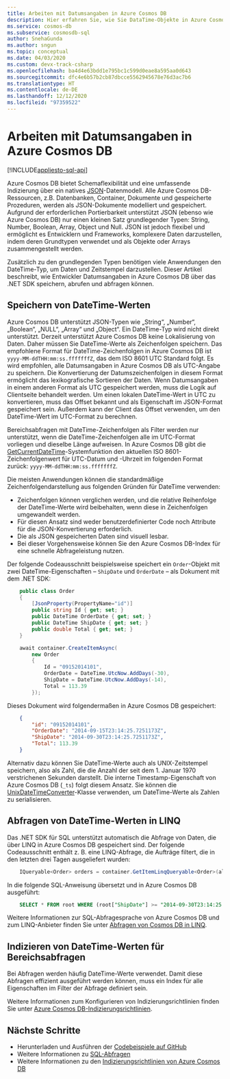```yaml
---
title: Arbeiten mit Datumsangaben in Azure Cosmos DB
description: Hier erfahren Sie, wie Sie DataTime-Objekte in Azure Cosmos DB speichern, indizieren und abfragen.
ms.service: cosmos-db
ms.subservice: cosmosdb-sql
author: SnehaGunda
ms.author: sngun
ms.topic: conceptual
ms.date: 04/03/2020
ms.custom: devx-track-csharp
ms.openlocfilehash: ba4d4e63bdd1e795bc1c599d0eae8a595aa0d643
ms.sourcegitcommit: dfc4e6b57b2cb87dbcce5562945678e76d3ac7b6
ms.translationtype: HT
ms.contentlocale: de-DE
ms.lasthandoff: 12/12/2020
ms.locfileid: "97359522"
---
```

# <a name="working-with-dates-in-azure-cosmos-db"></a>Arbeiten mit Datumsangaben in Azure Cosmos DB
[!INCLUDE[appliesto-sql-api](includes/appliesto-sql-api.md)]

Azure Cosmos DB bietet Schemaflexibilität und eine umfassende Indizierung über ein natives [JSON](https://www.json.org)-Datenmodell. Alle Azure Cosmos DB-Ressourcen, z.B. Datenbanken, Container, Dokumente und gespeicherte Prozeduren, werden als JSON-Dokumente modelliert und gespeichert. Aufgrund der erforderlichen Portierbarkeit unterstützt JSON (ebenso wie Azure Cosmos DB) nur einen kleinen Satz grundlegender Typen: String, Number, Boolean, Array, Object und Null. JSON ist jedoch flexibel und ermöglicht es Entwicklern und Frameworks, komplexere Daten darzustellen, indem deren Grundtypen verwendet und als Objekte oder Arrays zusammengestellt werden.

Zusätzlich zu den grundlegenden Typen benötigen viele Anwendungen den DateTime-Typ, um Daten und Zeitstempel darzustellen. Dieser Artikel beschreibt, wie Entwickler Datumsangaben in Azure Cosmos DB über das .NET SDK speichern, abrufen und abfragen können.

## <a name="storing-datetimes"></a>Speichern von DateTime-Werten

Azure Cosmos DB unterstützt JSON-Typen wie „String“, „Number“, „Boolean“, „NULL“, „Array“ und „Object“. Ein DateTime-Typ wird nicht direkt unterstützt. Derzeit unterstützt Azure Cosmos DB keine Lokalisierung von Daten. Daher müssen Sie DateTime-Werte als Zeichenfolgen speichern. Das empfohlene Format für DateTime-Zeichenfolgen in Azure Cosmos DB ist `yyyy-MM-ddTHH:mm:ss.fffffffZ`, das dem ISO 8601 UTC Standard folgt. Es wird empfohlen, alle Datumsangaben in Azure Cosmos DB als UTC-Angabe zu speichern. Die Konvertierung der Datumszeichenfolgen in diesem Format ermöglicht das lexikografische Sortieren der Daten. Wenn Datumsangaben in einem anderen Format als UTC gespeichert werden, muss die Logik auf Clientseite behandelt werden. Um einen lokalen DateTime-Wert in UTC zu konvertieren, muss das Offset bekannt und als Eigenschaft im JSON-Format gespeichert sein. Außerdem kann der Client das Offset verwenden, um den DateTime-Wert im UTC-Format zu berechnen.

Bereichsabfragen mit DateTime-Zeichenfolgen als Filter werden nur unterstützt, wenn die DateTime-Zeichenfolgen alle im UTC-Format vorliegen und dieselbe Länge aufweisen. In Azure Cosmos DB gibt die [GetCurrentDateTime](sql-query-getcurrentdatetime.md)-Systemfunktion den aktuellen ISO 8601-Zeichenfolgenwert für UTC-Datum und -Uhrzeit im folgenden Format zurück: `yyyy-MM-ddTHH:mm:ss.fffffffZ`.

Die meisten Anwendungen können die standardmäßige Zeichenfolgendarstellung aus folgenden Gründen für DateTime verwenden:

* Zeichenfolgen können verglichen werden, und die relative Reihenfolge der DateTime-Werte wird beibehalten, wenn diese in Zeichenfolgen umgewandelt werden.
* Für diesen Ansatz sind weder benutzerdefinierter Code noch Attribute für die JSON-Konvertierung erforderlich.
* Die als JSON gespeicherten Daten sind visuell lesbar.
* Bei dieser Vorgehensweise können Sie den Azure Cosmos DB-Index für eine schnelle Abfrageleistung nutzen.

Der folgende Codeausschnitt beispielsweise speichert ein `Order`-Objekt mit zwei DateTime-Eigenschaften – `ShipDate` und `OrderDate` – als Dokument mit dem .NET SDK:

```csharp
    public class Order
    {
        [JsonProperty(PropertyName="id")]
        public string Id { get; set; }
        public DateTime OrderDate { get; set; }
        public DateTime ShipDate { get; set; }
        public double Total { get; set; }
    }

    await container.CreateItemAsync(
        new Order
        {
            Id = "09152014101",
            OrderDate = DateTime.UtcNow.AddDays(-30),
            ShipDate = DateTime.UtcNow.AddDays(-14),
            Total = 113.39
        });
```

Dieses Dokument wird folgendermaßen in Azure Cosmos DB gespeichert:

```json
    {
        "id": "09152014101",
        "OrderDate": "2014-09-15T23:14:25.7251173Z",
        "ShipDate": "2014-09-30T23:14:25.7251173Z",
        "Total": 113.39
    }
```  

Alternativ dazu können Sie DateTime-Werte auch als UNIX-Zeitstempel speichern, also als Zahl, die die Anzahl der seit dem 1. Januar 1970 verstrichenen Sekunden darstellt. Die interne Timestamp-Eigenschaft von Azure Cosmos DB (`_ts`) folgt diesem Ansatz. Sie können die [UnixDateTimeConverter](/dotnet/api/microsoft.azure.documents.unixdatetimeconverter)-Klasse verwenden, um DateTime-Werte als Zahlen zu serialisieren.

## <a name="querying-datetimes-in-linq"></a>Abfragen von DateTime-Werten in LINQ

Das .NET SDK für SQL unterstützt automatisch die Abfrage von Daten, die über LINQ in Azure Cosmos DB gespeichert sind. Der folgende Codeausschnitt enthält z. B. eine LINQ-Abfrage, die Aufträge filtert, die in den letzten drei Tagen ausgeliefert wurden:

```csharp
    IQueryable<Order> orders = container.GetItemLinqQueryable<Order>(allowSynchronousQueryExecution: true).Where(o => o.ShipDate >= DateTime.UtcNow.AddDays(-3));
```

In die folgende SQL-Anweisung übersetzt und in Azure Cosmos DB ausgeführt:

```sql
    SELECT * FROM root WHERE (root["ShipDate"] >= "2014-09-30T23:14:25.7251173Z")
```

Weitere Informationen zur SQL-Abfragesprache von Azure Cosmos DB und zum LINQ-Anbieter finden Sie unter [Abfragen von Cosmos DB in LINQ](sql-query-linq-to-sql.md).

## <a name="indexing-datetimes-for-range-queries"></a>Indizieren von DateTime-Werten für Bereichsabfragen

Bei Abfragen werden häufig DateTime-Werte verwendet. Damit diese Abfragen effizient ausgeführt werden können, muss ein Index für alle Eigenschaften im Filter der Abfrage definiert sein.

Weitere Informationen zum Konfigurieren von Indizierungsrichtlinien finden Sie unter [Azure Cosmos DB-Indizierungsrichtlinien](index-policy.md). 

## <a name="next-steps"></a>Nächste Schritte

* Herunterladen und Ausführen der [Codebeispiele auf GitHub](https://github.com/Azure/azure-cosmos-dotnet-v2/tree/master/samples/code-samples)
* Weitere Informationen zu [SQL-Abfragen](sql-query-getting-started.md)
* Weitere Informationen zu den [Indizierungsrichtlinien von Azure Cosmos DB](index-policy.md)